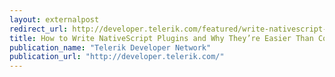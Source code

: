 ```yaml
---
layout: externalpost
redirect_url: http://developer.telerik.com/featured/write-nativescript-plugins-theyre-easier-cordova-plugins/
title: How to Write NativeScript Plugins and Why They’re Easier Than Cordova Plugins
publication_name: "Telerik Developer Network"
publication_url: "http://developer.telerik.com/"
---
```


